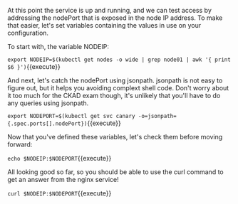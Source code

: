At this point the service is up and running, and we can test access by addressing the nodePort that is exposed in the node IP address. To make that easier, let's set variables containing the values in use on your configuration. 

To start with, the variable NODEIP:

`export NODEIP=$(kubectl get nodes -o wide | grep node01 | awk '{ print $6 }')`{{execute}}

And next, let's catch the nodePort using jsonpath. jsonpath is not easy to figure out, but it helps you avoiding complext shell code. Don't worry about it too much for the CKAD exam though, it's unlikely that you'll have to do any queries using jsonpath.

`export NODEPORT=$(kubectl get svc canary -o=jsonpath={.spec.ports[].nodePort})`{{execute}}

Now that you've defined these variables, let's check them before moving forward:

`echo $NODEIP:$NODEPORT`{{execute}}

All looking good so far, so you should be able to use the curl command to get an answer from the nginx service!

`curl $NODEIP:$NODEPORT`{{execute}}

